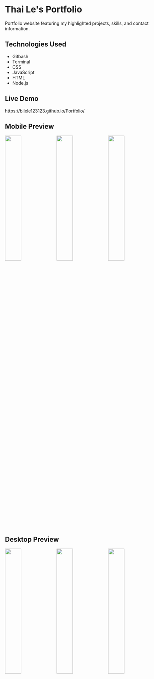 # Thai Le's Portfolio

Portfolio website featuring my highlighted projects, skills, and contact information.

## Technologies Used
- Gitbash
- Terminal
- CSS
- JavaScript
- HTML
- Node.js

## Live Demo
https://bilele123123.github.io/Portfolio/

## Mobile Preview
<img src="https://github.com/bilele123123/Portfolio/blob/main/assets/mobile-preview01.png?raw=true" width="32%"></img> <img src="https://github.com/bilele123123/Portfolio/blob/main/assets/mobile-preview02.png?raw=true" width="32%"></img> <img src="https://github.com/bilele123123/Portfolio/blob/main/assets/mobile-preview03.png?raw=true" width="32%"></img> 

## Desktop Preview
<img src="https://github.com/bilele123123/Portfolio/blob/main/assets/desktop-preview01.png?raw=true" width="32%"></img> <img src="https://github.com/bilele123123/Portfolio/blob/main/assets/desktop-preview02.png?raw=true" width="32%"></img> <img src="https://github.com/bilele123123/Portfolio/blob/main/assets/desktop-preview03.png?raw=true" width="32%"></img> 
